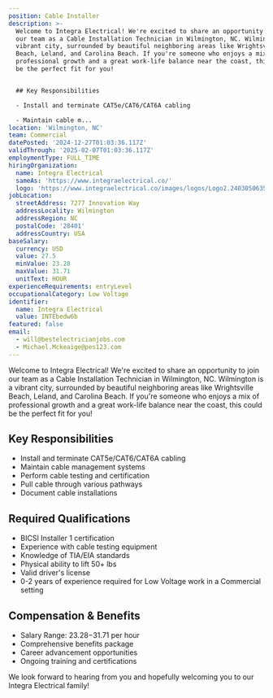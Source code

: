```yaml
---
position: Cable Installer
description: >-
  Welcome to Integra Electrical! We're excited to share an opportunity to join
  our team as a Cable Installation Technician in Wilmington, NC. Wilmington is a
  vibrant city, surrounded by beautiful neighboring areas like Wrightsville
  Beach, Leland, and Carolina Beach. If you're someone who enjoys a mix of
  professional growth and a great work-life balance near the coast, this could
  be the perfect fit for you!


  ## Key Responsibilities

  - Install and terminate CAT5e/CAT6/CAT6A cabling

  - Maintain cable m...
location: 'Wilmington, NC'
team: Commercial
datePosted: '2024-12-27T01:03:36.117Z'
validThrough: '2025-02-07T01:03:36.117Z'
employmentType: FULL_TIME
hiringOrganization:
  name: Integra Electrical
  sameAs: 'https://www.integraelectrical.co/'
  logo: 'https://www.integraelectrical.co/images/logos/Logo2.2403050635216.png'
jobLocation:
  streetAddress: 7277 Innovation Way
  addressLocality: Wilmington
  addressRegion: NC
  postalCode: '28401'
  addressCountry: USA
baseSalary:
  currency: USD
  value: 27.5
  minValue: 23.28
  maxValue: 31.71
  unitText: HOUR
experienceRequirements: entryLevel
occupationalCategory: Low Voltage
identifier:
  name: Integra Electrical
  value: INTEbedw6b
featured: false
email:
  - will@bestelectricianjobs.com
  - Michael.Mckeaige@pes123.com
---
```




Welcome to Integra Electrical! We're excited to share an opportunity to join our team as a Cable Installation Technician in Wilmington, NC. Wilmington is a vibrant city, surrounded by beautiful neighboring areas like Wrightsville Beach, Leland, and Carolina Beach. If you're someone who enjoys a mix of professional growth and a great work-life balance near the coast, this could be the perfect fit for you!

## Key Responsibilities
- Install and terminate CAT5e/CAT6/CAT6A cabling
- Maintain cable management systems
- Perform cable testing and certification
- Pull cable through various pathways
- Document cable installations

## Required Qualifications
- BICSI Installer 1 certification
- Experience with cable testing equipment
- Knowledge of TIA/EIA standards
- Physical ability to lift 50+ lbs
- Valid driver's license
- 0-2 years of experience required for Low Voltage work in a Commercial setting

## Compensation & Benefits
- Salary Range: $23.28-$31.71 per hour
- Comprehensive benefits package
- Career advancement opportunities
- Ongoing training and certifications

We look forward to hearing from you and hopefully welcoming you to our Integra Electrical family!
